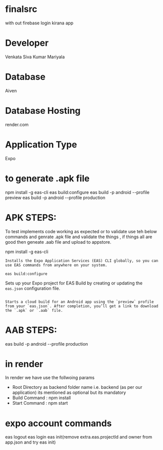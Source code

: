 # finalsrc
with out firebase login kirana app

# Developer
Venkata Siva Kumar Mariyala

# Database
Aiven

# Database Hosting
render.com

# Application Type
Expo

# to generate .apk file
npm install -g eas-cli
eas build:configure
eas build -p android --profile preview
eas build -p android --profile production

# APK STEPS: 
To test implements code working as expected or to validate use teh below commands and genrate .apk file and validate the things , if things all are good then geneate .aab file and upload to appstore.

npm install -g eas-cli
```
Installs the Expo Application Services (EAS) CLI globally, so you can use EAS commands from anywhere on your system.
```

```
eas build:configure
```
Sets up your Expo project for EAS Build by creating or updating the `eas.json` configuration file.
```

```

```
Starts a cloud build for an Android app using the `preview` profile from your `eas.json`. After completion, you’ll get a link to download the `.apk` or `.aab` file.

```

# AAB STEPS: 

eas build -p android --profile production


# in render
In render we have use the follwoing params
* Root Directory  as backend folder name i.e. backend (as per our application) its mentioned as optional but its mandatory
* Build Command : npm install
*  Start Command : npm start
# expo account commands 
eas logout
eas login
eas init(remove extra.eas.projectId and owner  from app.json and try eas init)
